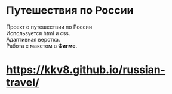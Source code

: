 
# Путешествия по России
Проект о путешествии по России  
Используется html и css.  
Адаптивная верстка.  
Работа с макетом в **Фигме**.  
# https://kkv8.github.io/russian-travel/
